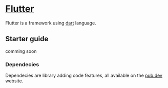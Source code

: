 # [Flutter](https://flutter.dev/?gclid=CjwKCAjwjbCDBhAwEiwAiudBy9PorWkelpr4JagzvtPQLohy0BScHpl7o61yS0v77CPj9i4yruxZ8xoC6DAQAvD_BwE&gclsrc=aw.ds)

Flutter is a framework using [dart](https://dart.dev/) language.

## Starter guide

comming soon

### Dependecies

Dependecies are library adding code features, all available on the [pub.dev](https://pub.dev/) website.
